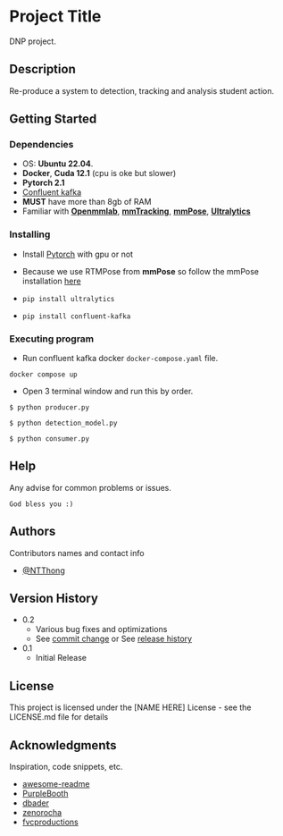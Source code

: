 # Project Title

DNP project.
## Description
Re-produce a system to detection, tracking and analysis student action.


## Getting Started

### Dependencies

* OS: **Ubuntu 22.04**.
* **Docker**, **Cuda 12.1** (cpu is oke but slower)
* **Pytorch 2.1**
* [Confluent kafka](https://kafka-python.readthedocs.io/en/master/apidoc/KafkaConsumer.html#kafka.KafkaConsumer.poll)
* **MUST** have more than 8gb of RAM
* Familiar with [**Openmmlab**](https://github.com/open-mmlab), [**mmTracking**](https://github.com/open-mmlab/mmtracking), [**mmPose**](https://github.com/open-mmlab/mmpose), [**Ultralytics**](https://github.com/ultralytics/ultralytics)



### Installing

* Install [Pytorch](https://pytorch.org/) with gpu or not

* Because we use RTMPose from **mmPose** so follow the mmPose installation [here](https://mmpose.readthedocs.io/en/latest/installation.html) 

* `pip install ultralytics`

* `pip install confluent-kafka`


### Executing program

* Run confluent kafka docker `docker-compose.yaml` file.
```
docker compose up
```
* Open 3 terminal window and run this by order.

```
$ python producer.py

$ python detection_model.py

$ python consumer.py
```

## Help

Any advise for common problems or issues.
```
God bless you :)
```

## Authors

Contributors names and contact info


* [@NTThong](https://twitter.com/tthong59964726)

## Version History

* 0.2
    * Various bug fixes and optimizations
    * See [commit change]() or See [release history]()
* 0.1
    * Initial Release

## License

This project is licensed under the [NAME HERE] License - see the LICENSE.md file for details

## Acknowledgments

Inspiration, code snippets, etc.
* [awesome-readme](https://github.com/matiassingers/awesome-readme)
* [PurpleBooth](https://gist.github.com/PurpleBooth/109311bb0361f32d87a2)
* [dbader](https://github.com/dbader/readme-template)
* [zenorocha](https://gist.github.com/zenorocha/4526327)
* [fvcproductions](https://gist.github.com/fvcproductions/1bfc2d4aecb01a834b46)
